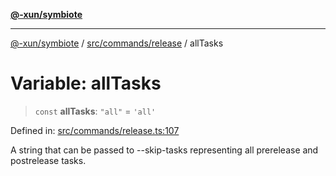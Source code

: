 [**@-xun/symbiote**](../../../../README.md)

***

[@-xun/symbiote](../../../../README.md) / [src/commands/release](../README.md) / allTasks

# Variable: allTasks

> `const` **allTasks**: `"all"` = `'all'`

Defined in: [src/commands/release.ts:107](https://github.com/Xunnamius/symbiote/blob/ecdd713c4d242b92209fafa38beadafe2769795c/src/commands/release.ts#L107)

A string that can be passed to --skip-tasks representing all prerelease and
postrelease tasks.
